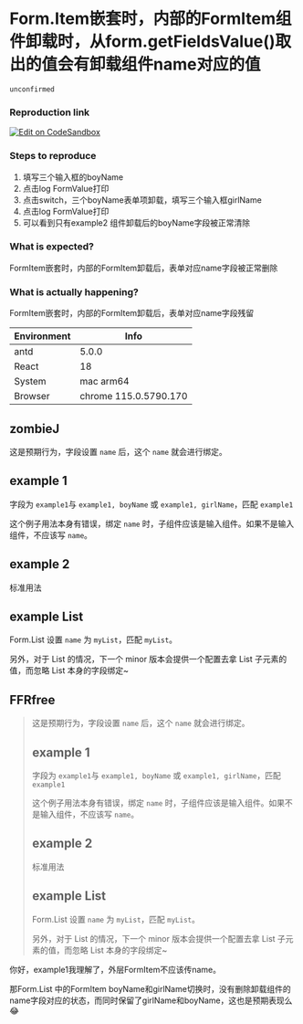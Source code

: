 # Form.Item嵌套时，内部的FormItem组件卸载时，从form.getFieldsValue()取出的值会有卸载组件name对应的值

`unconfirmed`

### Reproduction link

[![Edit on CodeSandbox](https://codesandbox.io/static/img/play-codesandbox.svg)](https://codesandbox.io/s/angry-grass-6dylk3?file=/src/App.tsx)

### Steps to reproduce

1. 填写三个输入框的boyName
2. 点击log FormValue打印
3. 点击switch，三个boyName表单项卸载，填写三个输入框girlName
4. 点击log FormValue打印
5. 可以看到只有example2 组件卸载后的boyName字段被正常清除

### What is expected?

FormItem嵌套时，内部的FormItem卸载后，表单对应name字段被正常删除

### What is actually happening?

FormItem嵌套时，内部的FormItem卸载后，表单对应name字段残留

| Environment | Info                  |
| ----------- | --------------------- |
| antd        | 5.0.0                 |
| React       | 18                    |
| System      | mac arm64             |
| Browser     | chrome 115.0.5790.170 |

<!-- generated by ant-design-issue-helper. DO NOT REMOVE -->

## zombieJ

这是预期行为，字段设置 `name` 后，这个 `name` 就会进行绑定。

## example 1

字段为 `example1`与 `example1, boyName` 或 `example1, girlName`，匹配 `example1`

这个例子用法本身有错误，绑定 `name` 时，子组件应该是输入组件。如果不是输入组件，不应该写 `name`。

## example 2

标准用法

## example List

Form.List 设置 `name` 为 `myList`，匹配 `myList`。

另外，对于 List 的情况，下一个 minor 版本会提供一个配置去拿 List 子元素的值，而忽略 List 本身的字段绑定~

## FFRfree

> 这是预期行为，字段设置 `name` 后，这个 `name` 就会进行绑定。
>
> ## example 1
>
> 字段为 `example1`与 `example1, boyName` 或 `example1, girlName`，匹配 `example1`
>
> 这个例子用法本身有错误，绑定 `name` 时，子组件应该是输入组件。如果不是输入组件，不应该写 `name`。
>
> ## example 2
>
> 标准用法
>
> ## example List
>
> Form.List 设置 `name` 为 `myList`，匹配 `myList`。
>
> 另外，对于 List 的情况，下一个 minor 版本会提供一个配置去拿 List 子元素的值，而忽略 List 本身的字段绑定~

你好，example1我理解了，外层FormItem不应该传name。

那Form.List 中的FormItem boyName和girlName切换时，没有删除卸载组件的name字段对应的状态，而同时保留了girlName和boyName，这也是预期表现么😂
